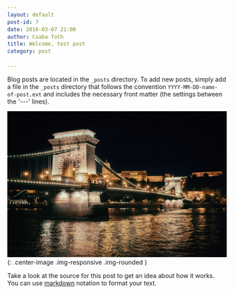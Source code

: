 ```yaml
---
layout: default
post-id: 7
date: 2016-03-07 21:00
author: Csaba Toth
title: Welcome, test post
category: post

---
```

Blog posts are located in the `_posts` directory. To add new posts, simply add a file in the `_posts` directory that follows the convention `YYYY-MM-DD-name-of-post.ext` and includes the necessary front matter (the settings between the '---' lines).

![alternative text](/img/posts/blog-post-img.jpg "Title is optional"){: .center-image .img-responsive .img-rounded }

Take a look at the source for this post to get an idea about how it works. You can use [markdown][markdown] notation to format your text.

[markdown]: https://warpedvisions.org/projects/markdown-cheat-sheet/
